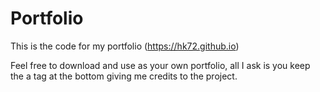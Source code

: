 # Portfolio
This is the code for my portfolio (https://hk72.github.io)

Feel free to download and use as your own portfolio, all I ask is you keep the a tag at the bottom giving me credits to the project.
